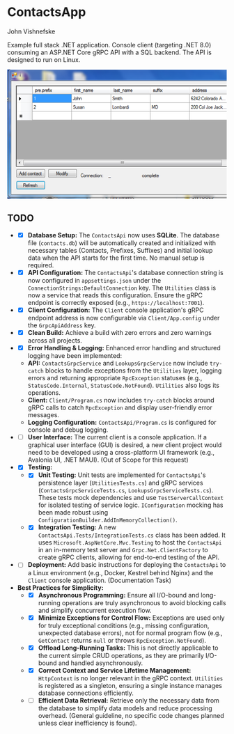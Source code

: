 ContactsApp
===========
John Vishnefske

Example full stack .NET application. Console client (targeting .NET 8.0) consuming an ASP.NET Core gRPC API with a SQL backend. The API is designed to run on Linux.

![screenshot](screenshot.png)

## TODO

*   - [x] **Database Setup:** The `ContactsApi` now uses **SQLite**. The database file (`contacts.db`) will be automatically created and initialized with necessary tables (Contacts, Prefixes, Suffixes) and initial lookup data when the API starts for the first time. No manual setup is required.
*   - [x] **API Configuration:** The `ContactsApi`'s database connection string is now configured in `appsettings.json` under the `ConnectionStrings:DefaultConnection` key. The `Utilities` class is now a service that reads this configuration. Ensure the gRPC endpoint is correctly exposed (e.g., `https://localhost:7001`).
*   - [x] **Client Configuration:** The `Client` console application's gRPC endpoint address is now configurable via `Client/App.config` under the `GrpcApiAddress` key.
*   - [x] **Clean Build:** Achieve a build with zero errors and zero warnings across all projects.
*   - [x] **Error Handling & Logging:** Enhanced error handling and structured logging have been implemented:
    *   **API:** `ContactsGrpcService` and `LookupsGrpcService` now include `try-catch` blocks to handle exceptions from the `Utilities` layer, logging errors and returning appropriate `RpcException` statuses (e.g., `StatusCode.Internal`, `StatusCode.NotFound`). `Utilities` also logs its operations.
    *   **Client:** `Client/Program.cs` now includes `try-catch` blocks around gRPC calls to catch `RpcException` and display user-friendly error messages.
    *   **Logging Configuration:** `ContactsApi/Program.cs` is configured for console and debug logging.
*   - [ ] **User Interface:** The current client is a console application. If a graphical user interface (GUI) is desired, a new client project would need to be developed using a cross-platform UI framework (e.g., Avalonia UI, .NET MAUI). (Out of Scope for this request)
*   - [x] **Testing:**
    *   - [x] **Unit Testing:** Unit tests are implemented for `ContactsApi`'s persistence layer (`UtilitiesTests.cs`) and gRPC services (`ContactsGrpcServiceTests.cs`, `LookupsGrpcServiceTests.cs`). These tests mock dependencies and use `TestServerCallContext` for isolated testing of service logic. `IConfiguration` mocking has been made robust using `ConfigurationBuilder.AddInMemoryCollection()`.
    *   - [x] **Integration Testing:** A new `ContactsApi.Tests/IntegrationTests.cs` class has been added. It uses `Microsoft.AspNetCore.Mvc.Testing` to host the `ContactsApi` in an in-memory test server and `Grpc.Net.ClientFactory` to create gRPC clients, allowing for end-to-end testing of the API.
*   - [ ] **Deployment:** Add basic instructions for deploying the `ContactsApi` to a Linux environment (e.g., Docker, Kestrel behind Nginx) and the `Client` console application. (Documentation Task)
*   **Best Practices for Simplicity:**
    *   - [x] **Asynchronous Programming:** Ensure all I/O-bound and long-running operations are truly asynchronous to avoid blocking calls and simplify concurrent execution flow.
    *   - [x] **Minimize Exceptions for Control Flow:** Exceptions are used only for truly exceptional conditions (e.g., missing configuration, unexpected database errors), not for normal program flow (e.g., `GetContact` returns `null` or throws `RpcException.NotFound`).
    *   - [x] **Offload Long-Running Tasks:** This is not directly applicable to the current simple CRUD operations, as they are primarily I/O-bound and handled asynchronously.
    *   - [x] **Correct Context and Service Lifetime Management:** `HttpContext` is no longer relevant in the gRPC context. `Utilities` is registered as a singleton, ensuring a single instance manages database connections efficiently.
    *   - [ ] **Efficient Data Retrieval:** Retrieve only the necessary data from the database to simplify data models and reduce processing overhead. (General guideline, no specific code changes planned unless clear inefficiency is found).
